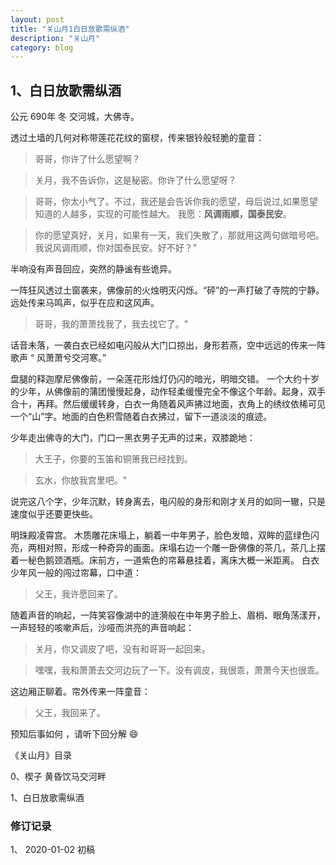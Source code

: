 ```yaml
---
layout: post
title: "关山月1白日放歌需纵酒"
description: "关山月"
category: blog
---
```


## 1、白日放歌需纵酒


公元 690年 冬 交河城，大佛寺。


透过土墙的几何对称带莲花花纹的窗棂，传来银铃般轻脆的童音：
>哥哥，你许了什么愿望啊​？


> 关月，​我不告诉你，这是秘密。你许了什么愿望呀？


> 哥哥，​你太小气了。不过，我还是会告诉你我的愿望，母后说过,如果愿望知道的人越多，实现的可能性越大。 我愿：**风调雨顺，国泰民安**。


> 你的愿望真好，关月，如果有一天，我们失散了，那就用这两句做暗号吧​。​我说风调雨顺，你对国泰民安。好不好？"


半响没有声音回应，突然的静谧有些诡异。


一阵狂风透过土窗袭来，佛像前的火烛明灭​闪烁。“砰”的一声打破了​寺院的宁静。远处传来马鸣声，似乎在应和这风声。


> 哥哥，我的萧萧找我了，我去找它了。"


话音未落，一袭白衣已经如电闪般从大门口掠出​，身形若燕，空中远远的传来一阵歌声 “ 风萧萧兮交河寒​。”



盘腿的释迦摩尼佛像前，一朵莲花形烛灯仍闪的暗光，明暗交错​。 一个大约十岁的少年，从佛像前的蒲团慢慢起身，​动作轻柔缓慢完全不像这个年龄。起身，双手合十​，再拜。然后缓缓转身，白衣一角随着风声拂过地面，衣角上的绣纹依稀可见一个“山”字​。地面的白色积雪随着白衣拂过，留下一道淡淡的​痕迹。


少年走出佛寺的大门，门口一黑衣男子​无声的过来，双膝跪地：

> 大王子，你要的玉笛和铜箫我已经找到​。


> 玄水，你​放我宫里吧。"

说完这八个字，少年​沉默，转身离去，电闪般的身形和刚才关月的如同一辙，只是速度似乎还要更快些​。



​明珠殿凌霄宫。
木质雕花床塌上，躺着一中年男子，脸色发暗，双眸的蓝绿色闪亮，两相对照，形成一种奇异的画面。床塌右边一个雕一卧佛像的茶几，茶几上摆着一秘色鹅颈酒瓶。​床前方，一道紫色的帘幕悬挂着，离床大概一米距离。
白衣少年风一般的闯过帘幕，口中道：

> 父王，我许愿回来了。

随着声音的响起，一阵笑容像湖中的涟漪般在中年男子脸上、眉梢、眼角荡漾开，一声轻轻的咳嗽声后，沙哑而洪亮的声音响起：

> 关月，你又调皮了吧，没有和哥哥一起回来。


> 嘿嘿，我和萧萧去交河边玩了一下。​没有调皮，我很乖，萧萧今天也很乖。


这边厢正​聊着。​帘外传来一阵童音：
> 父王，​我回来了。



预知后事如何 ，请听下回分解 😄​



《关山月》目录

0、楔子 黄昏饮马交河畔

1、白日放歌需纵酒

### 修订记录

1、 2020-01-02 初稿
